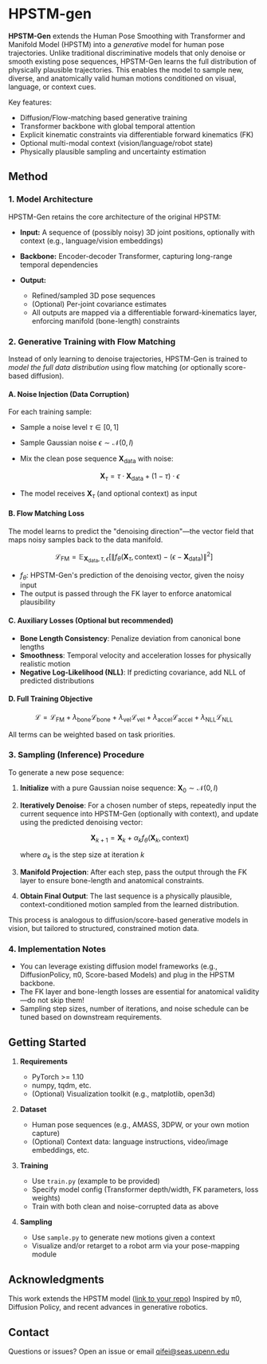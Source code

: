 # HPSTM-gen

**HPSTM-Gen** extends the Human Pose Smoothing with Transformer and Manifold Model (HPSTM) into a *generative* model for human pose trajectories.
Unlike traditional discriminative models that only denoise or smooth existing pose sequences, HPSTM-Gen learns the full distribution of physically plausible trajectories. This enables the model to sample new, diverse, and anatomically valid human motions conditioned on visual, language, or context cues.

Key features:

* Diffusion/Flow-matching based generative training
* Transformer backbone with global temporal attention
* Explicit kinematic constraints via differentiable forward kinematics (FK)
* Optional multi-modal context (vision/language/robot state)
* Physically plausible sampling and uncertainty estimation

## Method

### 1. **Model Architecture**

HPSTM-Gen retains the core architecture of the original HPSTM:

* **Input:** A sequence of (possibly noisy) 3D joint positions, optionally with context (e.g., language/vision embeddings)
* **Backbone:** Encoder-decoder Transformer, capturing long-range temporal dependencies
* **Output:**

  * Refined/sampled 3D pose sequences
  * (Optional) Per-joint covariance estimates
  * All outputs are mapped via a differentiable forward-kinematics layer, enforcing manifold (bone-length) constraints

### 2. **Generative Training with Flow Matching**

Instead of only learning to denoise trajectories, HPSTM-Gen is trained to *model the full data distribution* using flow matching (or optionally score-based diffusion).

#### **A. Noise Injection (Data Corruption)**

For each training sample:

* Sample a noise level $\tau \in [0, 1]$
* Sample Gaussian noise $\epsilon \sim \mathcal{N}(0, I)$
* Mix the clean pose sequence $\mathbf{X}_\text{data}$ with noise:

  $$
  \mathbf{X}_\tau = \tau \cdot \mathbf{X}_\text{data} + (1 - \tau) \cdot \epsilon
  $$
* The model receives $\mathbf{X}_\tau$ (and optional context) as input

#### **B. Flow Matching Loss**

The model learns to predict the "denoising direction"—the vector field that maps noisy samples back to the data manifold.

$$\mathcal{L}_\text{FM} = \mathbb{E}_{\mathbf{X}_\text{data}, \tau, \epsilon}\left[ \left\| f_\theta(\mathbf{X}_\tau, \text{context}) - (\epsilon - \mathbf{X}_\text{data}) \right\|^2 \right]$$

* $f_\theta$: HPSTM-Gen's prediction of the denoising vector, given the noisy input
* The output is passed through the FK layer to enforce anatomical plausibility

#### **C. Auxiliary Losses (Optional but recommended)**

* **Bone Length Consistency**: Penalize deviation from canonical bone lengths
* **Smoothness**: Temporal velocity and acceleration losses for physically realistic motion
* **Negative Log-Likelihood (NLL)**: If predicting covariance, add NLL of predicted distributions

#### **D. Full Training Objective**

$$\mathcal{L} = \mathcal{L}_\text{FM} + \lambda_\text{bone} \mathcal{L}_\text{bone} + \lambda_\text{vel} \mathcal{L}_\text{vel} + \lambda_\text{accel} \mathcal{L}_\text{accel} + \lambda_\text{NLL} \mathcal{L}_\text{NLL}$$

All terms can be weighted based on task priorities.

### 3. **Sampling (Inference) Procedure**

To generate a new pose sequence:

1. **Initialize** with a pure Gaussian noise sequence: $\mathbf{X}_0 \sim \mathcal{N}(0, I)$
2. **Iteratively Denoise**: For a chosen number of steps, repeatedly input the current sequence into HPSTM-Gen (optionally with context), and update using the predicted denoising vector:

   $$\mathbf{X}_{k+1} = \mathbf{X}_k + \alpha_k f_\theta(\mathbf{X}_k, \text{context})$$

   where $\alpha_k$ is the step size at iteration $k$
3. **Manifold Projection**: After each step, pass the output through the FK layer to ensure bone-length and anatomical constraints.
4. **Obtain Final Output**: The last sequence is a physically plausible, context-conditioned motion sampled from the learned distribution.

This process is analogous to diffusion/score-based generative models in vision, but tailored to structured, constrained motion data.

### 4. **Implementation Notes**

* You can leverage existing diffusion model frameworks (e.g., DiffusionPolicy, π0, Score-based Models) and plug in the HPSTM backbone.
* The FK layer and bone-length losses are essential for anatomical validity—do not skip them!
* Sampling step sizes, number of iterations, and noise schedule can be tuned based on downstream requirements.

## Getting Started

1. **Requirements**

   * PyTorch >= 1.10
   * numpy, tqdm, etc.
   * (Optional) Visualization toolkit (e.g., matplotlib, open3d)

2. **Dataset**

   * Human pose sequences (e.g., AMASS, 3DPW, or your own motion capture)
   * (Optional) Context data: language instructions, video/image embeddings, etc.

3. **Training**

   * Use `train.py` (example to be provided)
   * Specify model config (Transformer depth/width, FK parameters, loss weights)
   * Train with both clean and noise-corrupted data as above

4. **Sampling**

   * Use `sample.py` to generate new motions given a context
   * Visualize and/or retarget to a robot arm via your pose-mapping module


## Acknowledgments

This work extends the HPSTM model ([link to your repo](https://github.com/Qifei-C/HPSTM))
Inspired by π0, Diffusion Policy, and recent advances in generative robotics.

## Contact

Questions or issues?
Open an issue or email [qifei@seas.upenn.edu](mailto:qifei@seas.upenn.edu)
